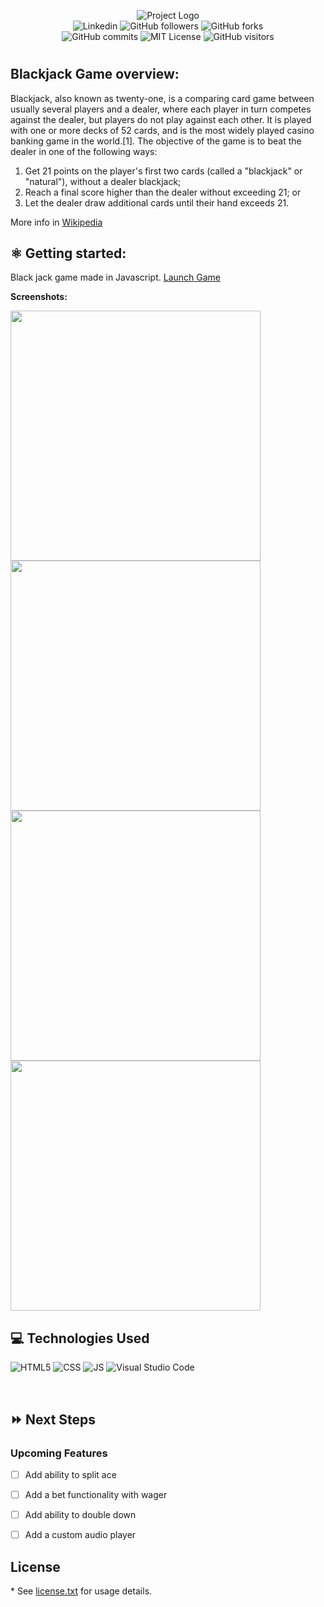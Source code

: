 <p align="center">
<img alt="Project Logo" src="https://i.ibb.co/7XzBkRM/bk-logo.png">
<br>
<a href= "https://www.linkedin.com/in/ronaldportalatinjr/"></a><img alt="Linkedin" src="https://img.shields.io/badge/-in/RonaldPortalatinJr-blue?style=flat&logo=Linkedin&logoColor=white"></a>
<img alt="GitHub followers" src="https://img.shields.io/github/followers/coltonsaywhatt?style=social">
<img alt="GitHub forks" src="https://img.shields.io/github/forks/coltonsaywhatt/GA-Blackjack-Project?style=social">
<br>
<img alt="GitHub commits" src="https://img.shields.io/github/last-commit/coltonsaywhatt/GA-Blackjack-Project">
<img alt="MIT License" src="https://img.shields.io/github/license/coltonsaywhatt/GA-Blackjack-Project">
<img alt="GitHub visitors" src="https://visitor-badge.glitch.me/badge?page_id=coltonsaywhatt.coltonsaywhatt">
</p>

#

## Blackjack Game overview:

Blackjack, also known as twenty-one, is a comparing card game between usually several players and a dealer, where each player in turn competes against the dealer, but players do not play against each other. It is played with one or more decks of 52 cards, and is the most widely played casino banking game in the world.[1]. The objective of the game is to beat the dealer in one of the following ways:

   1. Get 21 points on the player's first two cards (called a "blackjack" or "natural"), without a dealer blackjack;
   2. Reach a final score higher than the dealer without exceeding 21; or
   3. Let the dealer draw additional cards until their hand exceeds 21.

More info in [Wikipedia](https://en.wikipedia.org/wiki/Blackjack)

## :atom_symbol: Getting started: 
Black jack game made in Javascript. 
[Launch Game](https://coltonsaywhatt.github.io/GA-Blackjack-Project/) 

**Screenshots:**

<img src= "https://i.ibb.co/ys54qVF/deal.jpg" height="400px" width="400px" /> <img src= "https://i.ibb.co/P5ZCwy8/win.jpg" height="400px" width="400px" />
<img src= "https://i.ibb.co/rHypJSP/bust.jpg" height="400px" width="400px" /> <img src= "https://i.ibb.co/m833xWJ/push.jpg" height="400px" width="400px" />

## :computer: Technologies Used
<img alt="HTML5" src="https://img.shields.io/badge/Code-HTML5-informational?style=flat&logo=HTML5&color=E34F26"> <img alt="CSS" src="https://img.shields.io/badge/Code-CSS3-blue?style=flat&logo=css3&logoColor=blue"> <img alt="JS" src="https://img.shields.io/badge/Code-JavaScript-informational?style=flat&logo=JavaScript&color=F7DF1E"> <img alt="Visual Studio Code" src="https://img.shields.io/badge/VSCode-informational?style=flat&logo=VisualStudioCode&color=blue">

<br>

## :fast_forward: Next Steps   

### Upcoming Features

- [ ] Add ability to split ace

- [ ] Add a bet functionality with wager   

- [ ] Add ability to double down

- [ ] Add a custom audio player


## License

\* See [license.txt](https://github.com/coltonsaywhatt/GA-Blackjack-Project/blob/main/LICENSE.text) for usage details.